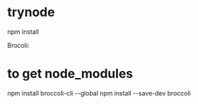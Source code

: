# trynode
npm install

Brocoli:
# to get node_modules
npm install broccoli-cli --global
npm install --save-dev broccoli
